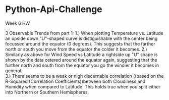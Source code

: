 # Python-Api-Challenge
Week 6 HW

3 Observable Trends from part 1:
1.) When plotting Temperature vs. Latitude an upside down "U"-shaped curve is distiguishable with the center being focussed around the equator (0 degrees). This suggests that the farther north or south you move from the equator the colder it becomes. 
2.) Similarly as above for Wind Speed vs Latitude a rightside up "U" shape is shown by the data cetered around the equator again, suggesting that the further north and south from the equator you go the windier it becomes in general.  
3.) There seems to be a weak or nigh discernable correlation ((based on the  R-Squared (Correlation Coefficients))between both Cloudiness and Humidity when compared to Latitude. This holds true when you split either into Northern or Southern Hemispheres. 
